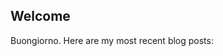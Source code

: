 ## Welcome

<span data-lift="if?extra_true=has_blog">Buongiorno.  Here are my most recent blog posts:</span>

<div data-lift="if?extra_true=has_blog">
      <div data-lift="blog.simple"></div>
</div>

[title: Home]: /